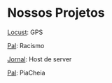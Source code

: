 <html>
	<head>
	</head>
	<body>
		<h1>
			Nossos Projetos
		</h1>
		<p><a href="https://github.com/OwseiWasTaken/nosso-grupo/tree/master/Locust">Locust</a>: GPS</p>
		<p><a href="https://github.com/OwseiWasTaken/nosso-grupo/tree/master/Pal">Pal</a>: Racismo</p>
		<p><a href="https://github.com/OwseiWasTaken/nosso-grupo/tree/master/Jornal">Jornal</a>: Host de server</p>
  		<p><a href="https://github.com/OwseiWasTaken/nosso-grupo/tree/master/PiaCheia">Pal</a>: PiaCheia</p>
	</body>
</html>
